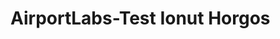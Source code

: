 # AirportLabs-Test Ionut Horgos
<!-- user yarn for packages-->
<!-- yarn run start-->
<!-- --browser chrome -->

